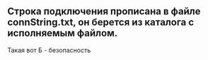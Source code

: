 ## Строка подключения прописана в файле connString.txt, он берется из каталога с исполняемым файлом.
Такая вот Б - безопасность
